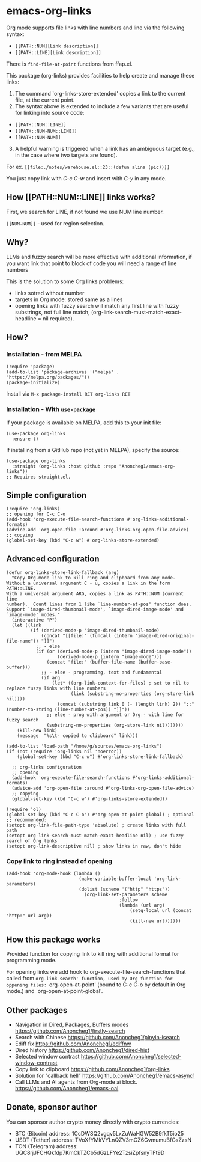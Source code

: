 # emacs-org-links

Org mode supports file links with line numbers and line via the following syntax:
- `[[PATH::NUM][Link description]]`
- `[[PATH::LINE][Link description]]`

There is `find-file-at-point` functions from ffap.el.

This package (org-links) provides facilities to help create and manage these links:
1) The command `org-links-store-extended' copies a link to the current file, at the current point.
2) The syntax above is extended to include a few variants that are useful for linking into source code:
- `[[PATH::NUM::LINE]]`
- `[[PATH::NUM-NUM::LINE]]`
- `[[PATH::NUM-NUM]]`

3) A helpful warning is triggered when a link has an ambiguous target (e.g., in the case where two targets are found).

For ex. `[[file:./notes/warehouse.el::23::(defun alina (pic))]]`

You just copy link with *C-c C-w* and insert with *C-y* in any mode.

## How  [[PATH::NUM::LINE]] links works?
First, we search for LINE, if not found we use NUM line number.

`[[NUM-NUM]]` - used for region selection.

## Why?

LLMs and fuzzy search will be more effective with additional information, if you want link that point to block of code you will need a range of line numbers

This is the solution to some Org links problems:
- links sotred without number
- targets in Org mode: stored same as a lines
- opening links with fuzzy search will match any first line with fuzzy substrings, not full line match, (org-link-search-must-match-exact-headline = nil required).

## How?
### Installation - from MELPA
```elisp
(require 'package)
(add-to-list 'package-archives '("melpa" . "https://melpa.org/packages/"))
(package-initialize)
```
Install via `M-x package-install RET org-links RET`

### Installation - With `use-package`
If your package is available on MELPA, add this to your init file:

```elisp
(use-package org-links
  :ensure t)
```

If installing from a GitHub repo (not yet in MELPA), specify the source:
```elisp
(use-package org-links
  :straight (org-links :host github :repo "Anoncheg1/emacs-org-links"))
;; Requires straight.el.
```


## Simple configuration

```elisp
(require 'org-links)
;; opening for C-c C-o
(add-hook 'org-execute-file-search-functions #'org-links-additional-formats)
(advice-add 'org-open-file :around #'org-links-org-open-file-advice)
;; copying
(global-set-key (kbd "C-c w") #'org-links-store-extended)
```

## Advanced configuration

```elisp
(defun org-links-store-link-fallback (arg)
  "Copy Org-mode link to kill ring and clipboard from any mode.
Without a universal argument C - u, copies a link in the form
PATH::LINE.
With a universal argument ARG, copies a link as PATH::NUM (current line
number).  Count lines from 1 like `line-number-at-pos' function does.
Support `image-dired-thumbnail-mode', `image-dired-image-mode' and
`image-mode' modes."
  (interactive "P")
  (let ((link
         (if (derived-mode-p 'image-dired-thumbnail-mode)
             (concat "[[file:" (funcall (intern "image-dired-original-file-name")) "]]")
           ;; - else
           (if (or (derived-mode-p (intern "image-dired-image-mode"))
                   (derived-mode-p (intern "image-mode")))
               (concat "file:" (buffer-file-name (buffer-base-buffer)))
             ;; - else - programming, text and fundamental
             (if arg
                 (let* ((org-link-context-for-files) ; set to nil to replace fuzzy links with line numbers
                        (link (substring-no-properties (org-store-link nil))))
                   (concat (substring link 0 (- (length link) 2)) "::" (number-to-string (line-number-at-pos)) "]]"))
               ;; else - prog with argument or Org - with line for fuzzy search
               (substring-no-properties (org-store-link nil)))))))
    (kill-new link)
    (message  "%s\t- copied to clipboard" link)))

(add-to-list 'load-path "/home/g/sources/emacs-org-links")
(if (not (require 'org-links nil 'noerror))
    (global-set-key (kbd "C-c w") #'org-links-store-link-fallback)

  ;; org-links configuration
  ;; opening
  (add-hook 'org-execute-file-search-functions #'org-links-additional-formats)
  (advice-add 'org-open-file :around #'org-links-org-open-file-advice)
  ;; copying
  (global-set-key (kbd "C-c w") #'org-links-store-extended))

(require 'ol)
(global-set-key (kbd "C-c C-o") #'org-open-at-point-global) ; optional
;; recommended:
(setopt org-link-file-path-type 'absolute) ; create links with full path
(setopt org-link-search-must-match-exact-headline nil) ; use fuzzy search of Org links
(setopt org-link-descriptive nil) ; show links in raw, don't hide
```

### Copy link to ring instead of opening
```elisp
(add-hook 'org-mode-hook (lambda ()
                           (make-variable-buffer-local 'org-link-parameters)
                           (dolist (scheme '("http" "https"))
                             (org-link-set-parameters scheme
                                          :follow
                                          (lambda (url arg)
                                              (setq-local url (concat "http:" url arg))
                                              (kill-new url))))))
```

## How this package works

Provided function for copying link to kill ring with additional format for programming mode.

For opening links we add hook to org-execute-file-search-functions that called from `org-link-search' function, used by Org function for oppening files: `org-open-at-point' (bound to C-c C-o by default in Org mode.) and `org-open-at-point-global'.

## Other packages
- Navigation in Dired, Packages, Buffers modes https://github.com/Anoncheg1/firstly-search
- Search with Chinese	https://github.com/Anoncheg1/pinyin-isearch
- Ediff fix		https://github.com/Anoncheg1/ediffnw
- Dired history	https://github.com/Anoncheg1/dired-hist
- Selected window contrast	https://github.com/Anoncheg1/selected-window-contrast
- Copy link to clipboard	https://github.com/Anoncheg1/org-links
- Solution for "callback hell"	https://github.com/Anoncheg1/emacs-async1
- Call LLMs and AI agents from Org-mode ai block. https://github.com/Anoncheg1/emacs-oai

## Donate, sponsor author
You can sponsor author crypto money directly with crypto currencies:
- BTC (Bitcoin) address: 1CcDWSQ2vgqv5LxZuWaHGW52B9fkT5io25
- USDT (Tether) address: TVoXfYMkVYLnQZV3mGZ6GvmumuBfGsZzsN
- TON (Telegram) address: UQC8rjJFCHQkfdp7KmCkTZCb5dGzLFYe2TzsiZpfsnyTFt9D
